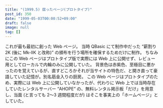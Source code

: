 ```yaml
---
title: "(1999.5) 腐ったページ(プロトタイプ)"
post_id: 350
date: "1999-05-03T00:00:52+09:00"
draft: false
image: null
tag: []
---
```



これが最も最初に創った Web ページ。 当時 QBasic にて制作中だった “薪割り 2K (後に Mk-IIK と改称)” の頒布を行う場所を確保するためだけに制作。 ちなみにこの Web ページはプロトタイプ版で実際には Web 上に公開せず、レビュー用としてローカルで内輪のみに公開していた。  背景色は赤紫色、至極目に悪かったのを覚えているが、直すどころかそれが当サイトの特色だ、と開き直って豪語していた記憶が。別名筋金入りの厨房。 この Web ページはプロトタイプのため、実際には Web 上に公開していなかったが、代わりに Web 上では当時存在していたレンタルサーバー “AHOPE” の、無料レンタル掲示板「だけ」を用意し、当面 (と言っても 2～3 週間程度だが) はそこを事実上の「ホームページ」としていた。
